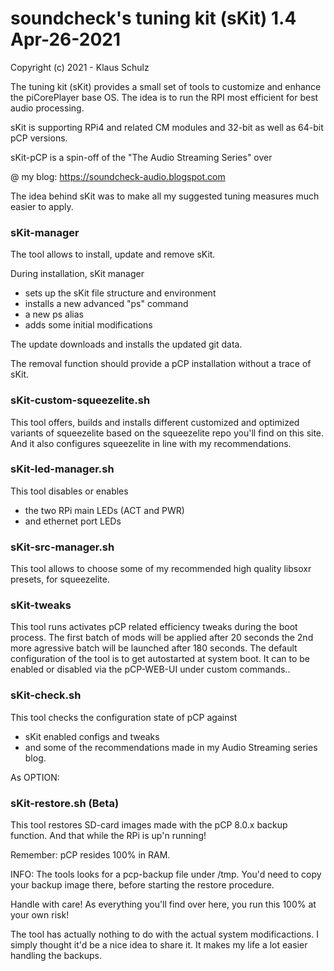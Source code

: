 # soundcheck's tuning kit  (sKit)  1.4   Apr-26-2021

Copyright (c) 2021 - Klaus Schulz


The tuning kit (sKit) provides a small set of tools to customize and enhance
the piCorePlayer base OS. The idea is to run the RPI most efficient for best
audio processing.

sKit is supporting RPi4 and related CM modules and 32-bit as well
as 64-bit pCP versions.

sKit-pCP is a spin-off of the "The Audio Streaming Series"  over 

@ my blog: https://soundcheck-audio.blogspot.com 


The idea behind sKit was to make all my suggested tuning measures much 
easier to apply.


### sKit-manager

The tool allows to install, update and remove sKit.

During installation, sKit manager  

  * sets up the sKit file structure and environment
  * installs a new advanced "ps" command
  * a new ps alias
  * adds some initial modifications

The update downloads and installs the updated
git data.


The removal function should provide a pCP installation without a trace
of sKit.


### sKit-custom-squeezelite.sh

This tool offers, builds and installs different customized 
and optimized variants of squeezelite based on the squeezelite
repo you'll find on this site.
And it also configures squeezelite in line with my recommendations.


### sKit-led-manager.sh

This tool disables or enables

* the two RPi main LEDs (ACT and PWR) 
* and ethernet port LEDs


### sKit-src-manager.sh

This tool allows to choose some of my recommended high quality libsoxr presets, 
for squeezelite.


### sKit-tweaks

This tool runs activates pCP related efficiency tweaks during the boot process.
The first batch of mods will be applied after 20 seconds the 2nd more agressive
batch will be launched after 180 seconds.
The default configuration of the tool is to get autostarted at system boot. 
It can to be enabled or disabled via the pCP-WEB-UI under custom commands..


### sKit-check.sh

This tool checks the configuration state of pCP against 

* sKit enabled configs and tweaks 
* and some of the recommendations made in my Audio Streaming series blog. 


As OPTION:


### sKit-restore.sh (Beta)

This tool restores SD-card images made with the pCP 8.0.x  backup function. And that while the
RPi is up'n running! 

Remember: pCP resides 100% in RAM.

INFO: The tools looks for a pcp-backup file under /tmp. You'd need to copy your backup image there,
before starting the restore procedure.


Handle with care! As everything you'll find over here, you run this 100% at your own risk!

The tool has actually nothing to do with the actual system modificactions. 
I simply thought it'd be a nice idea to share it. It makes my life a lot easier handling the backups.






